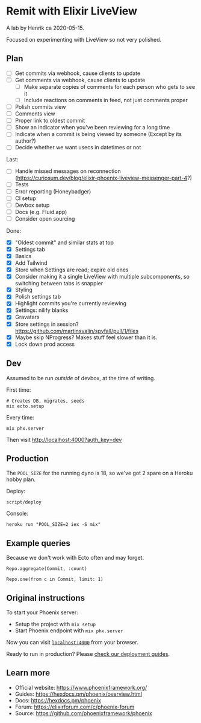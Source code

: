 # Remit with Elixir LiveView

A lab by Henrik ca 2020-05-15.

Focused on experimenting with LiveView so not very polished.

## Plan

- [ ] Get commits via webhook, cause clients to update
- [ ] Get comments via webhook, cause clients to update
  - [ ] Make separate copies of comments for each person who gets to see it
  - [ ] Include reactions on comments in feed, not just comments proper
- [ ] Polish commits view
- [ ] Comments view
- [ ] Proper link to oldest commit
- [ ] Show an indicator when you've been reviewing for a long time
- [ ] Indicate when a commit is being viewed by someone (Except by its author?)
- [ ] Decide whether we want usecs in datetimes or not

Last:
- [ ] Handle missed messages on reconnection (https://curiosum.dev/blog/elixir-phoenix-liveview-messenger-part-4?)
- [ ] Tests
- [ ] Error reporting (Honeybadger)
- [ ] CI setup
- [ ] Devbox setup
- [ ] Docs (e.g. Fluid.app)
- [ ] Consider open sourcing

Done:
- [x] "Oldest commit" and similar stats at top
- [x] Settings tab
- [x] Basics
- [x] Add Tailwind
- [x] Store when Settings are read; expire old ones
- [x] Consider making it a single LiveView with multiple subcomponents, so switching between tabs is snappier
- [x] Styling
- [x] Polish settings tab
- [x] Highlight commits you're currently reviewing
- [x] Settings: nilify blanks
- [x] Gravatars
- [x] Store settings in session? https://github.com/martinsvalin/spyfall/pull/1/files
- [x] Maybe skip NProgress? Makes stuff feel slower than it is.
- [x] Lock down prod access

## Dev

Assumed to be run *outside* of devbox, at the time of writing.

First time:

    # Creates DB, migrates, seeds
    mix ecto.setup

Every time:

    mix phx.server

Then visit <http://localhost:4000?auth_key=dev>

## Production

The `POOL_SIZE` for the running dyno is 18, so we've got 2 spare on a Heroku hobby plan.

Deploy:

    script/deploy

Console:

    heroku run "POOL_SIZE=2 iex -S mix"

## Example queries

Because we don't work with Ecto often and may forget.

    Repo.aggregate(Commit, :count)

    Repo.one(from c in Commit, limit: 1)

## Original instructions

To start your Phoenix server:

  * Setup the project with `mix setup`
  * Start Phoenix endpoint with `mix phx.server`

Now you can visit [`localhost:4000`](http://localhost:4000) from your browser.

Ready to run in production? Please [check our deployment guides](https://hexdocs.pm/phoenix/deployment.html).

## Learn more

  * Official website: https://www.phoenixframework.org/
  * Guides: https://hexdocs.pm/phoenix/overview.html
  * Docs: https://hexdocs.pm/phoenix
  * Forum: https://elixirforum.com/c/phoenix-forum
  * Source: https://github.com/phoenixframework/phoenix
